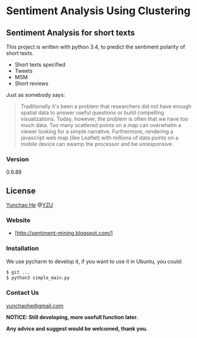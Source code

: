 # Sentiment Analysis Using Clustering
## Sentiment Analysis for short texts

This project is written with python 3.4, to predict the sentiment polarity of short texts.

  - Short texts specified
  - Tweets
  - MSM
  - Short reviews

Just as somebody says:
> Traditionally it's been a problem that researchers did not have enough spatial data to answer useful questions or build compelling visualizations. Today, however, the problem is often that we have too much data. Too many scattered points on a map can overwhelm a viewer looking for a simple narrative. Furthermore, rendering a javascript web map (like Leaflet) with millions of data points on a mobile device can swamp the processor and be unresponsive.

### Version
0.9.89


License
----

[Yunchao He] @[YZU]

### Website
* [http://sentiment-mining.blogspot.com/]

### Installation
We use pycharm to develop it, if you want to use it in Ubuntu, you could:

```sh
$ git ...
$ python3 simple_main.py
```
### Contact Us
yunchaohe@gmail.com

**NOTICE: Still developing, more usefull function later.**

**Any advice and suggest would be welcomed, thank you.**

[Yunchao He]: https://facebook.com/yunchao.h
[http://sentiment-mining.blogspot.com/]: http://sentiment-mining.blogspot.tw/
[YZU]: http://www.yzu.edu.tw/